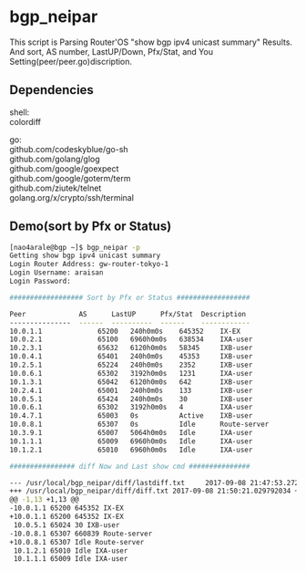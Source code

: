 # bgp_neipar
This script is Parsing Router'OS "show bgp ipv4 unicast summary" Results.  
And sort, AS number, LastUP/Down, Pfx/Stat, and You Setting(peer/peer.go)discription.  

## Dependencies
shell:  
colordiff  
  
go:  
github.com/codeskyblue/go-sh  
github.com/golang/glog  
github.com/google/goexpect  
github.com/google/goterm/term  
github.com/ziutek/telnet  
golang.org/x/crypto/ssh/terminal  

## Demo(sort by Pfx or Status)
```bash
[nao4arale@bgp ~]$ bgp_neipar -p
Getting show bgp ipv4 unicast summary
Login Router Address: gw-router-tokyo-1  
Login Username: araisan
Login Password: 

################## Sort by Pfx or Status ##################

Peer             AS      LastUP      Pfx/Stat  Description   
---------------  ------  ----------  ------    ------------  
10.0.1.1　　　　　　　  65200   240h0m0s    645352    IX-EX       
10.0.2.1　　　　　　　  65100   6960h0m0s   638534    IXA-user 
10.2.3.1　　　　　　　  65632   6120h0m0s   58345     IXB-user          
10.0.4.1　　　　　　　  65401   240h0m0s    45353     IXB-user       
10.2.5.1　　　　　　　  65224   240h0m0s    2352      IXB-user       
10.0.6.1　　　　　　　  65302   3192h0m0s   1231      IXA-user  
10.1.3.1　　　　　　　  65042   6120h0m0s   642       IXB-user          
10.2.4.1　　　　　　　  65001   240h0m0s    133       IXB-user       
10.0.5.1　　　　　　　  65424   240h0m0s    30        IXB-user       
10.0.6.1　　　　　　　  65302   3192h0m0s   4         IXA-user          
10.4.7.1　　　　　　　  65003   0s          Active    IXB-user      
10.0.8.1　　　　　　　  65307   0s          Idle      Route-server        
10.3.9.1　　　　　　　  65007   5064h0m0s   Idle      IXA-user      
10.1.1.1　　　　　　　  65009   6960h0m0s   Idle      IXA-user       
10.1.2.1　　　　　　　  65010   6960h0m0s   Idle      IXA-user        

################ diff Now and Last show cmd ###############

--- /usr/local/bgp_neipar/diff/lastdiff.txt     2017-09-08 21:47:53.272941246 +0900
+++ /usr/local/bgp_neipar/diff/diff.txt 2017-09-08 21:50:21.029792034 +0900
@@ -1,13 +1,13 @@
-10.0.1.1 65200 645352 IX-EX
+10.0.1.1 65200 645352 IX-EX
 10.0.5.1 65024 30 IXB-user
-10.0.8.1 65307 660839 Route-server 
+10.0.8.1 65307 Idle Route-server 
 10.1.2.1 65010 Idle IXA-user
 10.1.1.1 65009 Idle IXA-user
 ```
 
